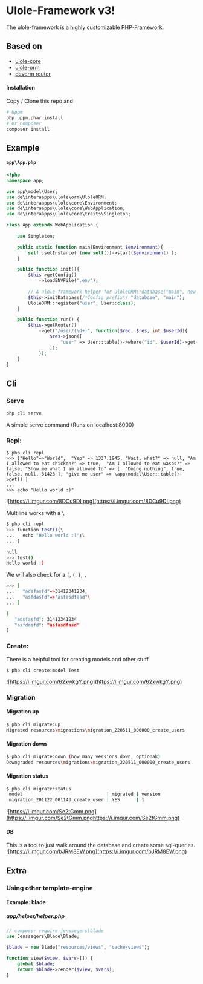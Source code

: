 # Ulole-Framework v3!

The ulole-framework is a highly customizable PHP-Framework. 

## Based on
- [ulole-core](https://github.com/interaapps/ulole-core)
- [ulole-orm](https://github.com/interaapps/ulole-orm)
- [deverm router](https://github.com/interaapps/deverm-router)

#### Installation
Copy / Clone this repo and
```bash
# Uppm
php uppm.phar install
# Or Composer
composer install
```

## Example
#### `app\App.php`
```php
<?php
namespace app;

use app\model\User;
use de\interaapps\ulole\orm\UloleORM;
use de\interaapps\ulole\core\Environment;
use de\interaapps\ulole\core\WebApplication;
use de\interaapps\ulole\core\traits\Singleton;

class App extends WebApplication {
    
    use Singleton;

    public static function main(Environment $environment){    
        self::setInstance( (new self())->start($environment) );
    }

    public function init(){
        $this->getConfig()
            ->loadENVFile(".env"); 
            
        // A ulole-framework helper for UloleORM::database("main", new Database(...))
        $this->initDatabase(/*Config prefix*/ "database", "main");
        UloleORM::register("user", User::class);
    }

    public function run() {
        $this->getRouter()
            ->get("/user/(\d+)", function($req, $res, int $userId){
                $res->json([
                    "user" => User::table()->where("id", $userId)->get()
                ]);
            });
    }
}
```

## Cli

### Serve
```bash
php cli serve
```
A simple serve command (Runs on localhost:8000)
### Repl:
```
$ php cli repl
>>> ["Hello"=>"World",  "Yep" => 1337.1945, "Wait, what?" => null, "Am I allowed to eat chicken?" => true,  "Am I allowed to eat wasps?" => false, "Show me what I am allowed to" => [  "Doing nothing", true,  false, null, 31423 ], "give me user" => \app\model\User::table()->get() ]
...
>>> echo "Hello world :)"
```
![https://i.imgur.com/8DCu9DI.png](https://i.imgur.com/8DCu9DI.png)

Multiline works with a `\`
```bash
$ php cli repl
>>> function test(){\
...   echo "Hello world :)";\
... }

null
>>> test()
Hello world :)
```
We will also check for a `[`, `(`, `{`, `,`
```bash
>>> [
...   "adsfasfd"=>31412341234,
...   "asfdasfd"=>"asfasdfasd"\
... ]

[
   "adsfasfd": 31412341234
   "asfdasfd": "asfasdfasd"
]
``` 

### Create:
There is a helpful tool for creating models and other stuff.
```
$ php cli create:model Test
```
![https://i.imgur.com/62xwkgY.png](https://i.imgur.com/62xwkgY.png)

### Migration
#### Migration up
```bash
$ php cli migrate:up
Migrated resources\migrations\migration_220511_000000_create_users
```

#### Migration down
```bash
$ php cli migrate:down (how many versions down, optionak)
Downgraded resources\migrations\migration_220511_000000_create_users
```

#### Migration status
```bash
$ php cli migrate:status
 model                               | migrated | version
 migration_201122_001143_create_user | YES      | 1
```

![https://i.imgur.com/Se2tGmm.png](https://i.imgur.com/Se2tGmm.pnghttps://i.imgur.com/Se2tGmm.png)

#### DB
This is a tool to just walk around the database and create some sql-queries.
![https://i.imgur.com/bJRM8EW.png](https://i.imgur.com/bJRM8EW.png)








## Extra

### Using other template-engine
#### Example: blade
##### app/helper/helper.php
```php
// composer require jenssegers\blade 
use Jenssegers\Blade\Blade;

$blade = new Blade("resources/views", "cache/views");

function view($view, $vars=[]) {
    global $blade;
    return $blade->render($view, $vars);
}
```